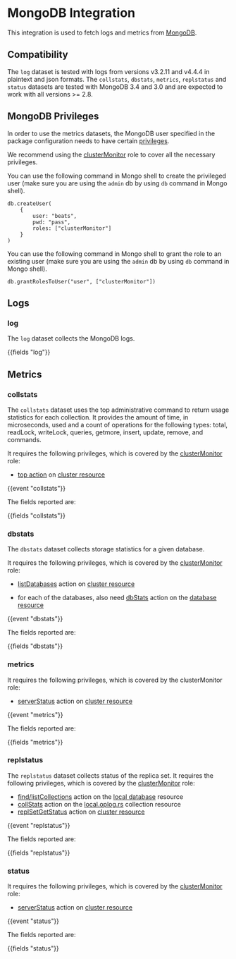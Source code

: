 # MongoDB Integration

This integration is used to fetch logs and metrics from [MongoDB](https://www.mongodb.com/).

## Compatibility

The `log` dataset is tested with logs from versions v3.2.11 and v4.4.4 in
plaintext and json formats.
The `collstats`, `dbstats`, `metrics`, `replstatus` and `status` datasets are 
tested with MongoDB 3.4 and 3.0 and are expected to work with all versions >= 2.8.

## MongoDB Privileges
In order to use the metrics datasets, the MongoDB user specified in the package
configuration needs to have certain [privileges](https://docs.mongodb.com/manual/core/authorization/#privileges).

We recommend using the [clusterMonitor](https://docs.mongodb.com/manual/reference/built-in-roles/#clusterMonitor) 
role to cover all the necessary privileges.

You can use the following command in Mongo shell to create the privileged user
(make sure you are using the `admin` db by using `db` command in Mongo shell).

```
db.createUser(
    {
        user: "beats",
        pwd: "pass",
        roles: ["clusterMonitor"]
    }
)
```

You can use the following command in Mongo shell to grant the role to an 
existing user (make sure you are using the `admin` db by using `db` command in 
Mongo shell).

```
db.grantRolesToUser("user", ["clusterMonitor"])
```

## Logs

### log

The `log` dataset collects the MongoDB logs.

{{fields "log"}}

## Metrics

### collstats

The `collstats` dataset uses the top administrative command to return usage 
statistics for each collection. It provides the amount of time, in microseconds,
used and a count of operations for the following types: total, readLock, writeLock,
queries, getmore, insert, update, remove, and commands.

It requires the following privileges, which is covered by the [clusterMonitor](https://docs.mongodb.com/manual/reference/built-in-roles/#clusterMonitor) role:

* [top action](https://docs.mongodb.com/manual/reference/privilege-actions/#top) on [cluster resource](https://docs.mongodb.com/manual/reference/resource-document/#cluster-resource)

{{event "collstats"}}

The fields reported are:

{{fields "collstats"}}

### dbstats

The `dbstats` dataset collects storage statistics for a given database. 

It requires the following privileges, which is covered by the [clusterMonitor](https://docs.mongodb.com/manual/reference/built-in-roles/#clusterMonitor) role:

* [listDatabases](https://docs.mongodb.com/manual/reference/privilege-actions/#listDatabases) 
action on [cluster resource](https://docs.mongodb.com/manual/reference/resource-document/#cluster-resource)

* for each of the databases, also need [dbStats](https://docs.mongodb.com/manual/reference/privilege-actions/#dbStats)
action on the [database resource](https://docs.mongodb.com/manual/reference/resource-document/#database-and-or-collection-resource)

{{event "dbstats"}}

The fields reported are:

{{fields "dbstats"}}

### metrics

It requires the following privileges, which is covered by the clusterMonitor role:

* [serverStatus](https://docs.mongodb.com/manual/reference/privilege-actions/#serverStatus) 
action on [cluster resource](https://docs.mongodb.com/manual/reference/resource-document/#cluster-resource)

{{event "metrics"}}

The fields reported are:

{{fields "metrics"}}

### replstatus
The `replstatus` dataset collects status of the replica set.
It requires the following privileges, which is covered by the [clusterMonitor](https://docs.mongodb.com/manual/reference/built-in-roles/#clusterMonitor) role:

* [find/listCollections](https://docs.mongodb.com/manual/reference/privilege-actions/#find) action on the [local database](https://docs.mongodb.com/manual/reference/local-database/) resource
* [collStats](https://docs.mongodb.com/manual/reference/privilege-actions/#collStats) action on the [local.oplog.rs](https://docs.mongodb.com/manual/reference/local-database/#local.oplog.rs) collection resource
* [replSetGetStatus](https://docs.mongodb.com/manual/reference/privilege-actions/#replSetGetStatus) action on [cluster resource](https://docs.mongodb.com/manual/reference/resource-document/#cluster-resource)

{{event "replstatus"}}

The fields reported are:

{{fields "replstatus"}}

### status

It requires the following privileges, which is covered by the [clusterMonitor](https://docs.mongodb.com/manual/reference/built-in-roles/#clusterMonitor) role:

* [serverStatus](https://docs.mongodb.com/manual/reference/privilege-actions/#serverStatus) 
action on [cluster resource](https://docs.mongodb.com/manual/reference/resource-document/#cluster-resource)

{{event "status"}}

The fields reported are:

{{fields "status"}}
